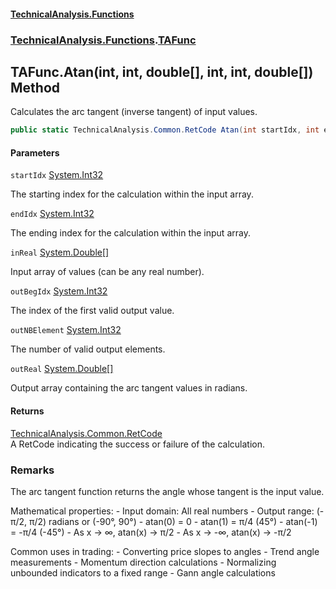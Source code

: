 #### [TechnicalAnalysis\.Functions](Atypical.TechnicalAnalysis.Functions.md 'Atypical\.TechnicalAnalysis\.Functions')
### [TechnicalAnalysis\.Functions](Atypical.TechnicalAnalysis.Functions.md#TechnicalAnalysis.Functions 'TechnicalAnalysis\.Functions').[TAFunc](TAFunc.md 'TechnicalAnalysis\.Functions\.TAFunc')

## TAFunc\.Atan\(int, int, double\[\], int, int, double\[\]\) Method

Calculates the arc tangent \(inverse tangent\) of input values\.

```csharp
public static TechnicalAnalysis.Common.RetCode Atan(int startIdx, int endIdx, in double[] inReal, ref int outBegIdx, ref int outNBElement, ref double[] outReal);
```
#### Parameters

<a name='TechnicalAnalysis.Functions.TAFunc.Atan(int,int,double[],int,int,double[]).startIdx'></a>

`startIdx` [System\.Int32](https://docs.microsoft.com/en-us/dotnet/api/System.Int32 'System\.Int32')

The starting index for the calculation within the input array\.

<a name='TechnicalAnalysis.Functions.TAFunc.Atan(int,int,double[],int,int,double[]).endIdx'></a>

`endIdx` [System\.Int32](https://docs.microsoft.com/en-us/dotnet/api/System.Int32 'System\.Int32')

The ending index for the calculation within the input array\.

<a name='TechnicalAnalysis.Functions.TAFunc.Atan(int,int,double[],int,int,double[]).inReal'></a>

`inReal` [System\.Double](https://docs.microsoft.com/en-us/dotnet/api/System.Double 'System\.Double')[\[\]](https://docs.microsoft.com/en-us/dotnet/api/System.Array 'System\.Array')

Input array of values \(can be any real number\)\.

<a name='TechnicalAnalysis.Functions.TAFunc.Atan(int,int,double[],int,int,double[]).outBegIdx'></a>

`outBegIdx` [System\.Int32](https://docs.microsoft.com/en-us/dotnet/api/System.Int32 'System\.Int32')

The index of the first valid output value\.

<a name='TechnicalAnalysis.Functions.TAFunc.Atan(int,int,double[],int,int,double[]).outNBElement'></a>

`outNBElement` [System\.Int32](https://docs.microsoft.com/en-us/dotnet/api/System.Int32 'System\.Int32')

The number of valid output elements\.

<a name='TechnicalAnalysis.Functions.TAFunc.Atan(int,int,double[],int,int,double[]).outReal'></a>

`outReal` [System\.Double](https://docs.microsoft.com/en-us/dotnet/api/System.Double 'System\.Double')[\[\]](https://docs.microsoft.com/en-us/dotnet/api/System.Array 'System\.Array')

Output array containing the arc tangent values in radians\.

#### Returns
[TechnicalAnalysis\.Common\.RetCode](https://docs.microsoft.com/en-us/dotnet/api/TechnicalAnalysis.Common.RetCode 'TechnicalAnalysis\.Common\.RetCode')  
A RetCode indicating the success or failure of the calculation\.

### Remarks
The arc tangent function returns the angle whose tangent is the input value\.

Mathematical properties:
\- Input domain: All real numbers
\- Output range: \(\-π/2, π/2\) radians or \(\-90°, 90°\)
\- atan\(0\) = 0
\- atan\(1\) = π/4 \(45°\)
\- atan\(\-1\) = \-π/4 \(\-45°\)
\- As x → ∞, atan\(x\) → π/2
\- As x → \-∞, atan\(x\) → \-π/2

Common uses in trading:
\- Converting price slopes to angles
\- Trend angle measurements
\- Momentum direction calculations
\- Normalizing unbounded indicators to a fixed range
\- Gann angle calculations
